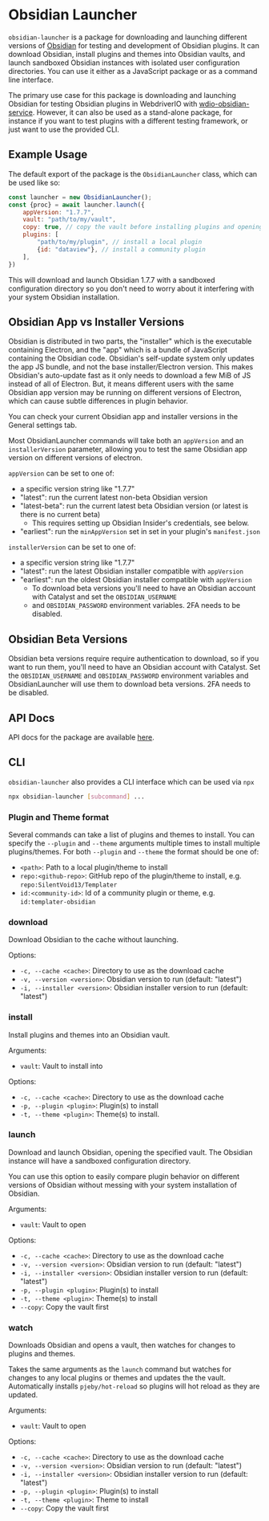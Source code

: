 # Obsidian Launcher

`obsidian-launcher` is a package for downloading and launching different versions of [Obsidian](https://obsidian.md)
for testing and development of Obsidian plugins. It can download Obsidian, install plugins and themes into Obsidian
vaults, and launch sandboxed Obsidian instances with isolated user configuration directories. You can use it either as
a JavaScript package or as a command line interface.

The primary use case for this package is downloading and launching Obsidian for testing Obsidian plugins in WebdriverIO
with [wdio-obsidian-service](https://jesse-r-s-hines.github.io/wdio-obsidian-service/modules/wdio-obsidian-service.html). 
However, it can also be used as a stand-alone package, for instance if you want to test plugins with a different 
testing framework, or just want to use the provided CLI.

## Example Usage
The default export of the package is the `ObsidianLauncher` class, which can be used like so:
```js
const launcher = new ObsidianLauncher();
const {proc} = await launcher.launch({
    appVersion: "1.7.7",
    vault: "path/to/my/vault",
    copy: true, // copy the vault before installing plugins and opening in Obsidian
    plugins: [
        "path/to/my/plugin", // install a local plugin
        {id: "dataview"}, // install a community plugin
    ],
})
```
This will download and launch Obsidian 1.7.7 with a sandboxed configuration directory so you don't need to worry about
it interfering with your system Obsidian installation.

## Obsidian App vs Installer Versions
Obsidian is distributed in two parts, the "installer" which is the executable containing Electron, and the "app" which
is a bundle of JavaScript containing the Obsidian code. Obsidian's self-update system only updates the app JS bundle,
and not the base installer/Electron version. This makes Obsidian's auto-update fast as it only needs to download a few
MiB of JS instead of all of Electron. But, it means different users with the same Obsidian app version may be running on
different versions of Electron, which can cause subtle differences in plugin behavior.

You can check your current Obsidian app and installer versions in the General settings tab.

Most ObsidianLauncher commands will take both an `appVersion` and an `installerVersion` parameter, allowing you to test
the same Obsidian app version on different versions of electron.

`appVersion` can be set to one of:
- a specific version string like "1.7.7"
- "latest": run the current latest non-beta Obsidian version
- "latest-beta": run the current latest beta Obsidian version (or latest is there is no current beta)
  - This requires setting up Obsidian Insider's credentials, see below.
- "earliest": run the `minAppVersion` set in set in your plugin's `manifest.json`

`installerVersion` can be set to one of:
- a specific version string like "1.7.7"
- "latest": run the latest Obsidian installer compatible with `appVersion`
- "earliest": run the oldest Obsidian installer compatible with `appVersion`
     * To download beta versions you'll need to have an Obsidian account with Catalyst and set the `OBSIDIAN_USERNAME`
     * and `OBSIDIAN_PASSWORD` environment variables. 2FA needs to be disabled.

## Obsidian Beta Versions
Obsidian beta versions require require authentication to download, so if you want to run them, you'll need to have an
Obsidian account with Catalyst. Set the `OBSIDIAN_USERNAME` and `OBSIDIAN_PASSWORD` environment variables and
ObsidianLauncher will use them to download beta versions. 2FA needs to be disabled.

## API Docs
API docs for the package are available [here](https://jesse-r-s-hines.github.io/wdio-obsidian-service/modules/obsidian-launcher.html).

## CLI
`obsidian-launcher` also provides a CLI interface which can be used via `npx`
```bash
npx obsidian-launcher [subcommand] ...
```

### Plugin and Theme format
Several commands can take a list of plugins and themes to install. You can specify the `--plugin` and `--theme`
arguments multiple times to install multiple plugins/themes. For both `--plugin` and `--theme` the format should be one
of:
- `<path>`: Path to a local plugin/theme to install
- `repo:<github-repo>`: GitHub repo of the plugin/theme to install, e.g. `repo:SilentVoid13/Templater`
- `id:<community-id>`: Id of a community plugin or theme, e.g. `id:templater-obsidian`

### download
Download Obsidian to the cache without launching.

Options:
- `-c, --cache <cache>`: Directory to use as the download cache
- `-v, --version <version>`: Obsidian version to run (default: "latest")
- `-i, --installer <version>`: Obsidian installer version to run (default: "latest")

### install
Install plugins and themes into an Obsidian vault.

Arguments:
- `vault`: Vault to install into

Options:
- `-c, --cache <cache>`: Directory to use as the download cache
- `-p, --plugin <plugin>`: Plugin(s) to install
- `-t, --theme <plugin>`: Theme(s) to install.

### launch
Download and launch Obsidian, opening the specified vault. The Obsidian instance will have a sandboxed configuration
directory.

You can use this option to easily compare plugin behavior on different versions of Obsidian without messing with your
system installation of Obsidian.

Arguments:
- `vault`: Vault to open

Options:
- `-c, --cache <cache>`: Directory to use as the download cache
- `-v, --version <version>`: Obsidian version to run (default: "latest")
- `-i, --installer <version>`: Obsidian installer version to run (default: "latest")
- `-p, --plugin <plugin>`: Plugin(s) to install
- `-t, --theme <plugin>`: Theme(s) to install
- `--copy`: Copy the vault first

### watch
Downloads Obsidian and opens a vault, then watches for changes to plugins and themes.

Takes the same arguments as the `launch` command but watches for changes to any local plugins or themes and updates the
the vault. Automatically installs `pjeby/hot-reload` so plugins will hot reload as they are updated.

Arguments:
- `vault`: Vault to open

Options:
- `-c, --cache <cache>`: Directory to use as the download cache
- `-v, --version <version>`: Obsidian version to run (default: "latest")
- `-i, --installer <version>`: Obsidian installer version to run (default: "latest")
- `-p, --plugin <plugin>`: Plugin(s) to install
- `-t, --theme <plugin>`: Theme to install
- `--copy`: Copy the vault first
